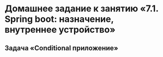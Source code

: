 # Домашнее задание к занятию «7.1. Spring boot: назначение, внутреннее устройство»

## Задача «Conditional приложение»